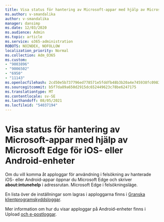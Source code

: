 ```yaml
---
title: Visa status för hantering av Microsoft-appar med hjälp av Microsoft Edge för iOS- eller Android-enheter
ms.author: v-smandalika
author: v-smandalika
manager: dansimp
ms.date: 12/03/2020
ms.audience: Admin
ms.topic: article
ms.service: o365-administration
ROBOTS: NOINDEX, NOFOLLOW
localization_priority: Normal
ms.collection: Adm_O365
ms.custom:
- "9003896"
- "9006502"
- "6950"
- "11143"
ms.openlocfilehash: 2cd50e5b737796ed778571e5fddfb48b3b20a4e745938fc09836525a47ba2b72
ms.sourcegitcommit: b5f7da89a650d2915dc652449623c78be6247175
ms.translationtype: MT
ms.contentlocale: sv-SE
ms.lasthandoff: 08/05/2021
ms.locfileid: "54037194"
---
```

# <a name="view-the-management-status-of-microsoft-apps-by-using-microsoft-edge-for-ios-or-android-devices"></a>Visa status för hantering av Microsoft-appar med hjälp av Microsoft Edge för iOS- eller Android-enheter

Om du vill komma åt apploggar för användning i felsökning av hanterade iOS- eller Android-appar öppnar du Microsoft Edge och skriver **about:intunehelp** i adressrutan. Microsoft Edge i felsökningsläge.

En lista över de inställningar som lagras i apploggarna finns i [Granska klientprogramskyddsloggar](/mem/intune/apps/app-protection-policy-settings-log).

Mer information om hur du visar apploggar på Android-enheter finns i Upload [och e-postloggar](/mem/intune/user-help/send-logs-to-your-it-admin-by-email-android).